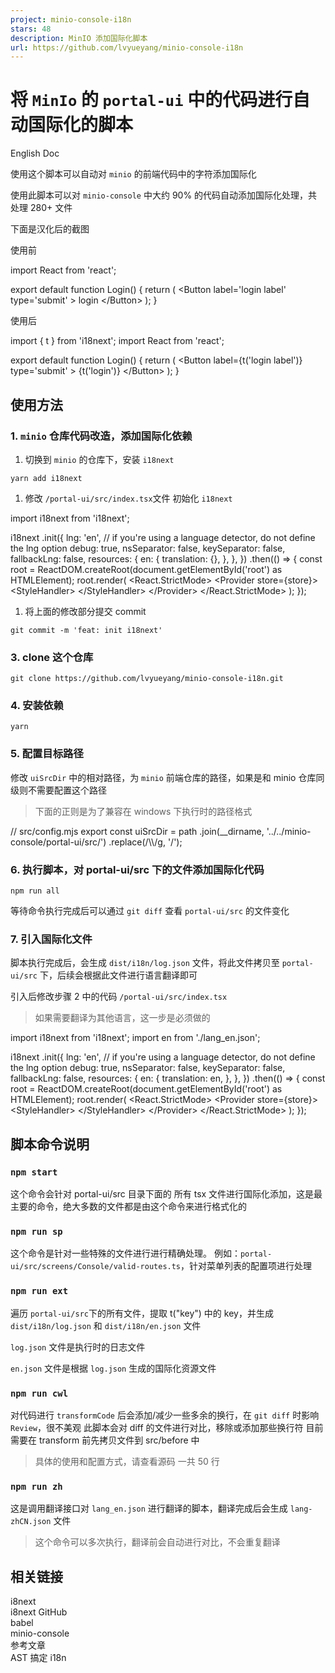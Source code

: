 ```yaml
---
project: minio-console-i18n
stars: 48
description: MinIO 添加国际化脚本
url: https://github.com/lvyueyang/minio-console-i18n
---
```


将 `MinIo` 的 `portal-ui` 中的代码进行自动国际化的脚本
======================================

English Doc

使用这个脚本可以自动对 `minio` 的前端代码中的字符添加国际化

使用此脚本可以对 `minio-console` 中大约 90% 的代码自动添加国际化处理，共处理 280+ 文件

下面是汉化后的截图

使用前

import React from 'react';

export default function Login() {
  return (
    <Button
      label\='login label'
      type\='submit'
    \>
      login
    </Button\>
  );
}

使用后

import { t } from 'i18next';
import React from 'react';

export default function Login() {
  return (
    <Button
      label\={t('login label')}
      type\='submit'
    \>
      {t('login')}
    </Button\>
  );
}

使用方法
----

### 1\. `minio` 仓库代码改造，添加国际化依赖

1.  切换到 `minio` 的仓库下，安装 `i18next`

```
yarn add i18next
```

1.  修改 `/portal-ui/src/index.tsx`文件 初始化 `i18next`

import i18next from 'i18next';

i18next
  .init({
    lng: 'en', // if you're using a language detector, do not define the lng option
    debug: true,
    nsSeparator: false,
    keySeparator: false,
    fallbackLng: false,
    resources: {
      en: {
        translation: {},
      },
    },
  })
  .then(() \=> {
    const root \= ReactDOM.createRoot(document.getElementById('root') as HTMLElement);
    root.render(
      <React.StrictMode\>
        <Provider store\={store}\>
          <StyleHandler\>
            <MainRouter />
          </StyleHandler\>
        </Provider\>
      </React.StrictMode\>
    );
  });

1.  将上面的修改部分提交 commit

```
git commit -m 'feat: init i18next'
```

### 3\. clone 这个仓库

```
git clone https://github.com/lvyueyang/minio-console-i18n.git
```

### 4\. 安装依赖

```
yarn
```

### 5\. 配置目标路径

修改 `uiSrcDir` 中的相对路径，为 `minio` 前端仓库的路径，如果是和 minio 仓库同级则不需要配置这个路径

> 下面的正则是为了兼容在 windows 下执行时的路径格式

// src/config.mjs
export const uiSrcDir \= path
  .join(\_\_dirname, '../../minio-console/portal-ui/src/')
  .replace(/\\\\/g, '/');

### 6\. 执行脚本，对 portal-ui/src 下的文件添加国际化代码

```
npm run all
```

等待命令执行完成后可以通过 `git diff` 查看 `portal-ui/src` 的文件变化

### 7\. 引入国际化文件

脚本执行完成后，会生成 `dist/i18n/log.json` 文件，将此文件拷贝至 `portal-ui/src` 下，后续会根据此文件进行语言翻译即可

引入后修改步骤 2 中的代码 `/portal-ui/src/index.tsx`

> 如果需要翻译为其他语言，这一步是必须做的

import i18next from 'i18next';
import en from './lang\_en.json';

i18next
  .init({
    lng: 'en', // if you're using a language detector, do not define the lng option
    debug: true,
    nsSeparator: false,
    keySeparator: false,
    fallbackLng: false,
    resources: {
      en: {
        translation: en,
      },
    },
  })
  .then(() \=> {
    const root \= ReactDOM.createRoot(document.getElementById('root') as HTMLElement);
    root.render(
      <React.StrictMode\>
        <Provider store\={store}\>
          <StyleHandler\>
            <MainRouter />
          </StyleHandler\>
        </Provider\>
      </React.StrictMode\>
    );
  });

脚本命令说明
------

### `npm start`

这个命令会针对 portal-ui/src 目录下面的 所有 tsx 文件进行国际化添加，这是最主要的命令，绝大多数的文件都是由这个命令来进行格式化的

### `npm run sp`

这个命令是针对一些特殊的文件进行进行精确处理。 例如：`portal-ui/src/screens/Console/valid-routes.ts`，针对菜单列表的配置项进行处理

### `npm run ext`

遍历 `portal-ui/src`下的所有文件，提取 t("key") 中的 key，并生成`dist/i18n/log.json` 和 `dist/i18n/en.json` 文件

`log.json` 文件是执行时的日志文件

`en.json` 文件是根据 `log.json` 生成的国际化资源文件

### `npm run cwl`

对代码进行 `transformCode` 后会添加/减少一些多余的换行，在 `git diff` 时影响 `Review`，很不美观 此脚本会对 diff 的文件进行对比，移除或添加那些换行符 目前需要在 transform 前先拷贝文件到 src/before 中

> 具体的使用和配置方式，请查看源码 一共 50 行

### `npm run zh`

这是调用翻译接口对 `lang_en.json` 进行翻译的脚本，翻译完成后会生成 `lang-zhCN.json` 文件

> 这个命令可以多次执行，翻译前会自动进行对比，不会重复翻译

相关链接
----

i8next  
i8next GitHub  
babel  
minio-console  
参考文章  
AST 搞定 i18n
